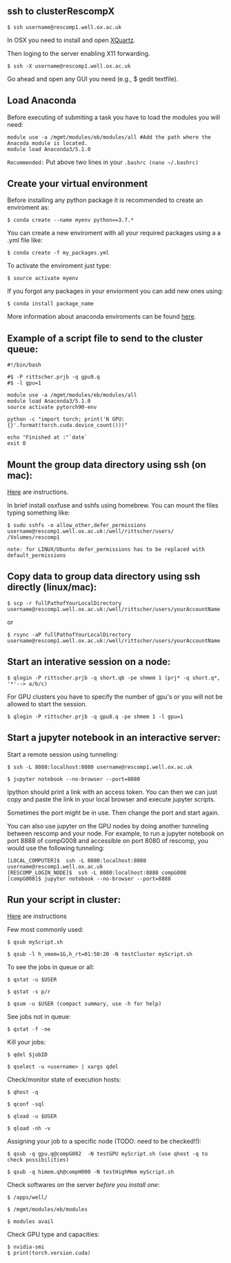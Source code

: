 ## ssh to clusterRescompX

```shell
$ ssh username@rescomp1.well.ox.ac.uk
```

In OSX you need to install and open [XQuartz](https://www.xquartz.org/).

Then loging to the server enabling X11 forwarding.

```shell
$ ssh -X username@rescomp1.well.ox.ac.uk
```

Go ahead and open any GUI you need (e.g., $ gedit textfile).

## Load Anaconda 

Before executing of submiting a task you have to load the modules you will need:

```shell
module use -a /mgmt/modules/eb/modules/all #Add the path where the Anacoda module is located.
module load Anaconda3/5.1.0
```
`Recommended:` Put above two lines in your `.bashrc (nano ~/.bashrc)`

## Create your virtual environment

Before installing any python package it is recommended to create an enviroment as:

```shell
$ conda create --name myenv python==3.7.*
```

You can create a new enviroment with all your required packages using a a .yml file like:

```shell
$ conda create -f my_packages.yml 
```

To activate the enviroment just type:

```shell
$ source activate myenv 
```

If you forgot any packages in your enviorment you can add new ones using:

```shell
$ conda install package_name 
```

More information about anaconda enviroments can be found [here](https://conda.io/docs/user-guide/tasks/manage-environments.html).


## Example of a script file to send to the cluster queue:

```shell
#!/bin/bash

#$ -P rittscher.prjb -q gpu9.q
#$ -l gpu=1 

module use -a /mgmt/modules/eb/modules/all
module load Anaconda3/5.1.0
source activate pytorch90-env

python -c "import torch; print('N GPU: {}'.format(torch.cuda.device_count()))"

echo "Finished at :"`date`
exit 0
```

## Mount the group data directory using ssh (on mac):
[Here](https://susanqq.github.io/jekyll/pixyll/2017/09/05/remotefiles/) are instructions.

In brief install osxfuse and sshfs using homebrew. You can mount the files typing something like:

```shell
$ sudo sshfs -o allow_other,defer_permissions username@rescomp1.well.ox.ac.uk:/well/rittscher/users/ /Volumes/rescomp1
```

``note: for LINUX/Ubuntu defer_permissions has to be replaced with default_permissions``

## Copy data to group data directory using ssh directly (linux/mac):

```shell
$ scp -r fullPathofYourLocalDirectory username@rescomp1.well.ox.ac.uk:/well/rittscher/users/yourAccountName
```

or 

```shell
$ rsync -aP fullPathofYourLocalDirectory username@rescomp1.well.ox.ac.uk:/well/rittscher/users/yourAccountName
```

## Start an interative session on a node:

```shell
$ qlogin -P rittscher.prjb -q short.qb -pe shmem 1 (prj* -q short.q*, '*'--> a/b/c)
```

For GPU clusters you have to specify the number of gpu's or you will not be allowed to start the session.
```shell
$ qlogin -P rittscher.prjb -q gpu8.q -pe shmem 1 -l gpu=1
```

## Start a jupyter notebook in an interactive server:

Start a remote session using tunneling: 

```shell
$ ssh -L 8080:localhost:8080 username@rescomp1.well.ox.ac.uk

$ jupyter notebook --no-browser --port=8080
```

Ipython should print a link with an access token. You can then we can just copy 
and paste the link in your local browser and execute jupyter scripts.

Sometimes the port might be in use. Then change the port and start again.

You can also use jupyter on the GPU nodes by doing another tunneling between rescomp and your node. For example, to run a jupyter notebook on port 8888 of compG008 and accessible on port 8080 of rescomp, you would use the following tunneling: 

```shell
[LOCAL_COMPUTER]$  ssh -L 8080:localhost:8080 username@rescomp1.well.ox.ac.uk
[RESCOMP_LOGIN_NODE]$  ssh -L 8080:localhost:8888 compG008
[compG008]$ jupyter notebook --no-browser --port=8888
```


## Run your script in cluster: 

[Here](https://github.com/BIMSBbioinfo/intro2UnixandSGE/blob/master/sun_grid_engine_for_beginners/how_to_submit_a_job_using_qsub.md) are instructions 

Few most commonly used:

```shell
$ qsub myScript.sh 

$ qsub -l h_vmem=1G,h_rt=01:50:20 -N testCluster myScript.sh

```

To see the jobs in queue or all:

```shell
$ qstat -u $USER

$ qstat -s p/r

$ qsum -u $USER (compact summary, use -h for help)

```

See jobs not in queue:

```shell
$ qstat -f -ne

```

Kill your jobs:

```shell
$ qdel $jobID

$ qselect -u <username> | xargs qdel

```

Check/monitor state of execution hosts:

```shell
$ qhost -q

$ qconf -sql

$ qload -u $USER

$ qload -nh -v

```

Assigning your job to a specific node (TODO: need to be checked!!):


```shell
$ qsub -q gpu.q@compG002  -N testGPU myScript.sh (use qhost -q to check possibilities)

$ qsub -q himem.qh@compH000 -N testHighMem myScript.sh

```

Check softwares on the server *before you install one*:

```shell
$ /apps/well/

$ /mgmt/modules/eb/modules 

$ modules avail

```
Check GPU type and capacities:

```shell
$ nvidia-smi
$ print(torch.version.cuda)
```

